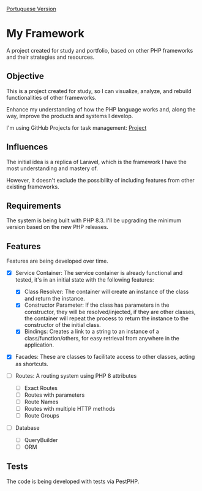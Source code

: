 [Portuguese Version](https://github.com/skay1994/portifolio-my-framework/blob/master/README_PT.md)

# My Framework

A project created for study and portfolio, based on other PHP frameworks and their strategies and resources.

## Objective

This is a project created for study, so I can visualize, analyze, and rebuild functionalities of other frameworks. 

Enhance my understanding of how the PHP language works and, along the way, improve the products and systems I develop.

I'm using GitHub Projects for task management: [Project](https://github.com/users/skay1994/projects/1/views/1)

## Influences

The initial idea is a replica of Laravel, which is the framework I have the most understanding and mastery of.

However, it doesn't exclude the possibility of including features from other existing frameworks.

## Requirements

The system is being built with PHP 8.3. I'll be upgrading the minimum version based on the new PHP releases.

## Features

Features are being developed over time.

 - [x] Service Container: The service container is already functional and tested, it's in an initial state with the following features:
   - [x] Class Resolver: The container will create an instance of the class and return the instance.
   - [x] Constructor Parameter: If the class has parameters in the constructor, they will be resolved/injected, if they are other classes, the container will repeat the process to return the instance to the constructor of the initial class.
   - [x] Bindings: Creates a link to a string to an instance of a class/function/others, for easy retrieval from anywhere in the application.

 - [x] Facades: These are classes to facilitate access to other classes, acting as shortcuts.

 - [ ] Routes: A routing system using PHP 8 attributes
   - [ ] Exact Routes
   - [ ] Routes with parameters
   - [ ] Route Names
   - [ ] Routes with multiple HTTP methods
   - [ ] Route Groups

 - [ ] Database
   - [ ] QueryBuilder
   - [ ] ORM

## Tests

The code is being developed with tests via PestPHP.
